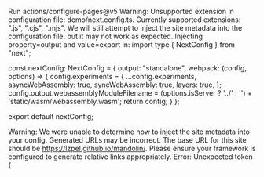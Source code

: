 Run actions/configure-pages@v5
Warning: Unsupported extension in configuration file: demo/next.config.ts. Currently supported extensions: ".js", ".cjs", ".mjs". We will still attempt to inject the site metadata into the configuration file, but it may not work as expected.
Injecting property=output and value=export in:
import type { NextConfig } from "next";

const nextConfig: NextConfig = {
output: "standalone",
webpack: (config, options) => {
config.experiments = {
...config.experiments,
asyncWebAssembly: true,
syncWebAssembly: true,
layers: true,
};
config.output.webassemblyModuleFilename = (options.isServer ? '../' : '') + 'static/wasm/webassembly.wasm';
return config;
}
};

export default nextConfig;

Warning: We were unable to determine how to inject the site metadata into your config. Generated URLs may be incorrect. The base URL for this site should be https://lzpel.github.io/mandolin/. Please ensure your framework is configured to generate relative links appropriately. Error: Unexpected token {